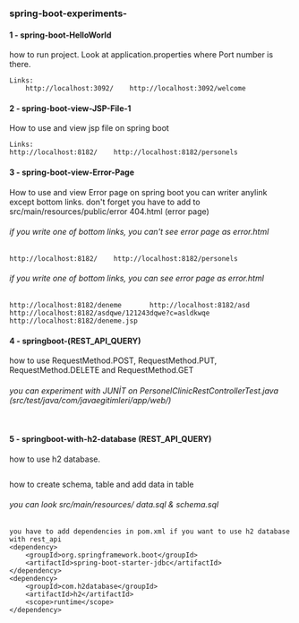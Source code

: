 ### spring-boot-experiments-

#### 1 - spring-boot-HelloWorld
how to run project. Look at application.properties where Port number is there. 
``` 
Links: 
    http://localhost:3092/    http://localhost:3092/welcome
```
#### 2 - spring-boot-view-JSP-File-1
How to use and view jsp file on spring boot
``` 
Links: 
http://localhost:8182/    http://localhost:8182/personels
```
#### 3 - spring-boot-view-Error-Page
How to use and view Error page on spring boot
you can writer anylink  except bottom links. don't forget you have to add to src/main/resources/public/error 404.html (error page)  
###### if you write one of bottom links, you can't see error page as error.html
``` 
http://localhost:8182/    http://localhost:8182/personels
``` 
###### if you write one of bottom links, you can see error page as error.html
``` 
http://localhost:8182/deneme       http://localhost:8182/asd        
http://localhost:8182/asdqwe/121243dqwe?c=asldkwqe     http://localhost:8182/deneme.jsp
```

#### 4 - springboot-(REST_API_QUERY)
how to use RequestMethod.POST, RequestMethod.PUT, RequestMethod.DELETE and RequestMethod.GET
###### you can experiment  with JUNİT on PersonelClinicRestControllerTest.java  (src/test/java/com/javaegitimleri/app/web/) 
```   you can try runnuing the methods with run as -> Junit Test in src/test/java/com/javaegitimleri/app/web/PersonelClinicRestControllerTest.java. then you can look at changing data on localhost:8182/rest/personels
``` 

#### 5 - springboot-with-h2-database (REST_API_QUERY) 
how to use h2 database.
```  you can try runnuing deletePersonelTest method with run as -> Junit Test in src/test/java/com/javaegitimleri/app/web/PersonelClinicRestControllerTest.java. then you can look at changing data on localhost:8182/rest/personels
``` 
how to create schema, table and add data in table
###### you can look src/main/resources/ data.sql & schema.sql 

``` 
you have to add dependencies in pom.xml if you want to use h2 database with rest_api
<dependency>
    <groupId>org.springframework.boot</groupId>
    <artifactId>spring-boot-starter-jdbc</artifactId>
</dependency>
<dependency>
    <groupId>com.h2database</groupId>
    <artifactId>h2</artifactId>
    <scope>runtime</scope>
</dependency>
``` 
